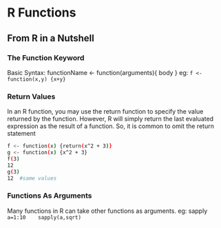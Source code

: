 R Functions
==============

From R in a Nutshell
-------------------

### The Function Keyword
Basic Syntax: 
functionName <- function(arguments){ body } 
eg: `f <- function(x,y) {x+y} `

### Return Values
In an R function, you may use the return function to specify the value returned by the function.
However, R will simply return the last evaluated expression as the result of a function.
So, it is common to omit the return statement
```sh
f <- function(x) {return(x^2 + 3)}
g <- function(x) {x^2 + 3}
f(3)
12
g(3)
12  #same values
```
### Functions As Arguments  
Many functions in R can take other functions as arguments. eg: sapply
`a=1:10   
sapply(a,sqrt)`
